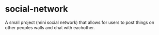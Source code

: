 # social-network
A small project (mini social network) that allows for users to post things on other peoples walls and chat with eachother.
